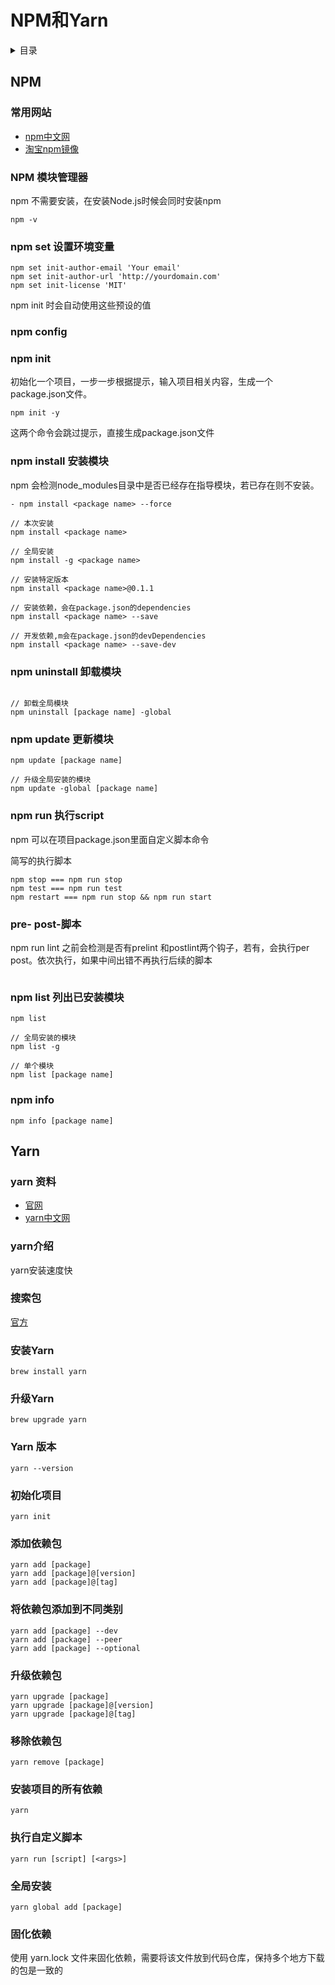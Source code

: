 # NPM和Yarn

<details>
<summary>目录</summary>

* [`NPM`](##NPM)
* [`Yarn`](##Yarn)

</details>

## NPM

### 常用网站

* [npm中文网](https://www.npmjs.cn/)
* [淘宝npm镜像](https://npm.taobao.org/)

### NPM 模块管理器

npm 不需要安装，在安装Node.js时候会同时安装npm

```// 查看当前npm 版本
npm -v
```

### npm set 设置环境变量

```npm set init-author-name 'Your name'
npm set init-author-email 'Your email'
npm set init-author-url 'http://yourdomain.com'
npm set init-license 'MIT'
```

npm init 时会自动使用这些预设的值

### npm config

### npm init

初始化一个项目，一步一步根据提示，输入项目相关内容，生成一个package.json文件。

```npm init --yes
npm init -y
```

这两个命令会跳过提示，直接生成package.json文件

### npm install 安装模块

npm 会检测node_modules目录中是否已经存在指导模块，若已存在则不安装。

```// 强制重新安装
- npm install <package name> --force

// 本次安装
npm install <package name>

// 全局安装
npm install -g <package name>

// 安装特定版本
npm install <package name>@0.1.1

// 安装依赖，会在package.json的dependencies
npm install <package name> --save

// 开发依赖,m会在package.json的devDependencies
npm install <package name> --save-dev
```

### npm uninstall 卸载模块

```npm uninstall [package name]

// 卸载全局模块
npm uninstall [package name] -global
```

### npm update 更新模块

```// 升级当前项目的指定模块
npm update [package name]

// 升级全局安装的模块
npm update -global [package name]
```

### npm run 执行script

npm 可以在项目package.json里面自定义脚本命令

简写的执行脚本

```npm start === npm run start
npm stop === npm run stop
npm test === npm run test
npm restart === npm run stop && npm run start
```

### pre- post-脚本

npm run lint 之前会检测是否有prelint 和postlint两个钩子，若有，会执行per post。依次执行，如果中间出错不再执行后续的脚本

```npm run prelint && npm run lint && npm run postlint
```

### npm list 列出已安装模块

```// 当前项目所有模块
npm list

// 全局安装的模块
npm list -g

// 单个模块
npm list [package name]
```

### npm info

```// 查看摸个模块的具体信息
npm info [package name]
```

## Yarn

### yarn 资料

- [官网](https://yarnpkg.com/zh-Hans/docs)
- [yarn中文网](https://yarn.bootcss.com/)

### yarn介绍

yarn安装速度快

### 搜索包

[官方](https://yarnpkg.com/zh-Hans/packages)

### 安装Yarn

```
brew install yarn
```

### 升级Yarn

```
brew upgrade yarn
```

### Yarn 版本

```
yarn --version
```

### 初始化项目

```shell
yarn init
```

### 添加依赖包

```shell
yarn add [package]
yarn add [package]@[version]
yarn add [package]@[tag]
```

### 将依赖包添加到不同类别

```shell
yarn add [package] --dev
yarn add [package] --peer
yarn add [package] --optional
```

### 升级依赖包

```shell
yarn upgrade [package]
yarn upgrade [package]@[version]
yarn upgrade [package]@[tag]
```

### 移除依赖包

```shell
yarn remove [package]
```

### 安装项目的所有依赖

```shell
yarn
```

### 执行自定义脚本

```shell
yarn run [script] [<args>]
```

### 全局安装

```shell
yarn global add [package]
```

### 固化依赖

使用 yarn.lock 文件来固化依赖，需要将该文件放到代码仓库，保持多个地方下载的包是一致的
